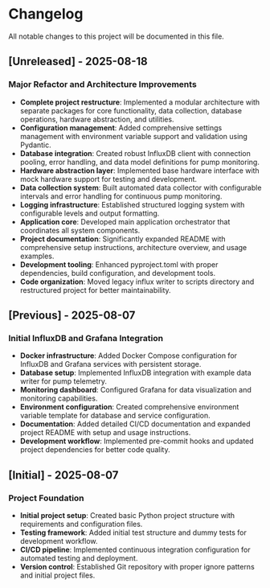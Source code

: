 # Changelog

All notable changes to this project will be documented in this file.

## [Unreleased] - 2025-08-18

### Major Refactor and Architecture Improvements
- **Complete project restructure**: Implemented a modular architecture with separate packages for core functionality, data collection, database operations, hardware abstraction, and utilities.
- **Configuration management**: Added comprehensive settings management with environment variable support and validation using Pydantic.
- **Database integration**: Created robust InfluxDB client with connection pooling, error handling, and data model definitions for pump monitoring.
- **Hardware abstraction layer**: Implemented base hardware interface with mock hardware support for testing and development.
- **Data collection system**: Built automated data collector with configurable intervals and error handling for continuous pump monitoring.
- **Logging infrastructure**: Established structured logging system with configurable levels and output formatting.
- **Application core**: Developed main application orchestrator that coordinates all system components.
- **Project documentation**: Significantly expanded README with comprehensive setup instructions, architecture overview, and usage examples.
- **Development tooling**: Enhanced pyproject.toml with proper dependencies, build configuration, and development tools.
- **Code organization**: Moved legacy influx writer to scripts directory and restructured project for better maintainability.

## [Previous] - 2025-08-07

### Initial InfluxDB and Grafana Integration
- **Docker infrastructure**: Added Docker Compose configuration for InfluxDB and Grafana services with persistent storage.
- **Database setup**: Implemented InfluxDB integration with example data writer for pump telemetry.
- **Monitoring dashboard**: Configured Grafana for data visualization and monitoring capabilities.
- **Environment configuration**: Created comprehensive environment variable template for database and service configuration.
- **Documentation**: Added detailed CI/CD documentation and expanded project README with setup and usage instructions.
- **Development workflow**: Implemented pre-commit hooks and updated project dependencies for better code quality.

## [Initial] - 2025-08-07

### Project Foundation
- **Initial project setup**: Created basic Python project structure with requirements and configuration files.
- **Testing framework**: Added initial test structure and dummy tests for development workflow.
- **CI/CD pipeline**: Implemented continuous integration configuration for automated testing and deployment.
- **Version control**: Established Git repository with proper ignore patterns and initial project files.
